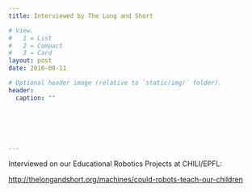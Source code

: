 ```yaml
---
title: Interviewed by The Long and Short

# View.
#   1 = List
#   2 = Compact
#   3 = Card
layout: post
date: 2016-08-11

# Optional header image (relative to `static/img/` folder).
header:
  caption: ""

  




---
```



Interviewed on our Educational Robotics Projects at CHILI/EPFL:

http://thelongandshort.org/machines/could-robots-teach-our-children


